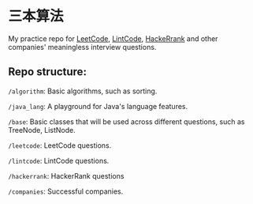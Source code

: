 # 三本算法

My practice repo for [LeetCode](https://leetcode.com), [LintCode](https://www.lintcode.com), [HackeRrank](https://www.hackerrank.com) and other companies' meaningless interview questions.


## Repo structure:

`/algorithm`: Basic algorithms, such as sorting.

`/java_lang`: A playground for Java's language features.

`/base`: Basic classes that will be used across different questions, such as TreeNode, ListNode.

`/leetcode`: LeetCode questions.

`/lintcode`: LintCode questions.

`/hackerrank`: HackerRank questions

`/companies`: Successful companies. 
